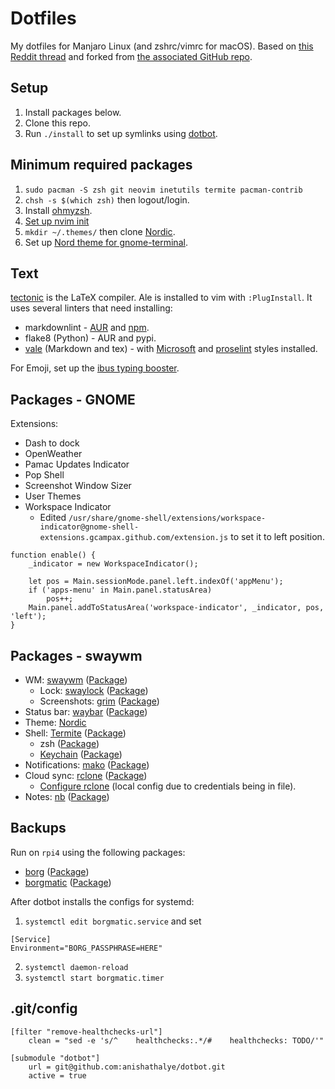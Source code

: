 # Dotfiles

My dotfiles for Manjaro Linux (and zshrc/vimrc for macOS). Based on [this
Reddit thread](https://www.reddit.com/r/unixporn/comments/ivcxcw/sway_plateau/)
and forked from [the associated GitHub
repo](https://github.com/snakedye/sway_config).

## Setup

1. Install packages below.
2. Clone this repo.
3. Run `./install` to set up symlinks using
   [dotbot](https://github.com/anishathalye/dotbot).

## Minimum required packages

1. `sudo pacman -S zsh git neovim inetutils termite pacman-contrib`
2. `chsh -s $(which zsh)` then logout/login.
3. Install [ohmyzsh](https://ohmyz.sh/#install).
4. [Set up nvim init](https://neovim.io/doc/user/nvim.html#nvim-from-vim)
5. `mkdir ~/.themes/` then clone
   [Nordic](https://github.com/EliverLara/Nordic).
6. Set up [Nord theme for
   gnome-terminal](https://github.com/arcticicestudio/nord-gnome-terminal).

## Text

[tectonic](https://tectonic-typesetting.github.io/en-US/index.html) is the
LaTeX compiler. Ale is installed to vim with `:PlugInstall`. It uses several
linters that need installing:

* markdownlint -
  [AUR](https://aur.archlinux.org/packages/nodejs-markdownlint-cli/) and
  [npm](https://github.com/igorshubovych/markdownlint-cli).
* flake8 (Python) - AUR and pypi.
* [vale](https://docs.errata.ai/vale/about/) (Markdown and tex) - with
  [Microsoft](https://github.com/errata-ai/Microsoft) and
  [proselint](https://github.com/errata-ai/proselint) styles installed.

For Emoji, set up the [ibus typing booster](https://mike-fabian.github.ioc/documentation.html#adding-gnome).

## Packages - GNOME

Extensions:

* Dash to dock
* OpenWeather
* Pamac Updates Indicator
* Pop Shell
* Screenshot Window Sizer
* User Themes
* Workspace Indicator
  * Edited     `/usr/share/gnome-shell/extensions/workspace-indicator@gnome-shell-extensions.gcampax.github.com/extension.js`
    to set it to left position.

```
function enable() {
    _indicator = new WorkspaceIndicator();

    let pos = Main.sessionMode.panel.left.indexOf('appMenu');
    if ('apps-menu' in Main.panel.statusArea)
        pos++;
    Main.panel.addToStatusArea('workspace-indicator', _indicator, pos, 'left');
}
```

## Packages - swaywm

* WM: [swaywm](https://swaywm.org/)
  ([Package](https://aur.archlinux.org/packages/sway-git/))
  * Lock: [swaylock](https://github.com/swaywm/swaylock)
    ([Package](https://www.archlinux.org/packages/community/x86_64/swaylock/))
  * Screenshots: [grim](https://github.com/emersion/grim)
    ([Package](https://www.archlinux.org/packages/community/x86_64/grim/))
* Status bar: [waybar](https://github.com/Alexays/Waybar/)
  ([Package](https://aur.archlinux.org/packages/waybar-git/))
* Theme: [Nordic](https://github.com/EliverLara/Nordic)
* Shell: [Termite](https://github.com/thestinger/termite/)
  ([Package](https://www.archlinux.org/packages/community/x86_64/termite/))
  * zsh ([Package](https://www.archlinux.org/packages/extra/x86_64/zsh/))
  * [Keychain](https://www.funtoo.org/Keychain)
    ([Package](https://www.archlinux.org/packages/extra/any/keychain/))
* Notifications: [mako](https://wayland.emersion.fr/mako/)
  ([Package](https://www.archlinux.org/packages/community/x86_64/mako/))
* Cloud sync: [rclone](https://rclone.org)
  ([Package](https://www.archlinux.org/packages/community/x86_64/rclone/))
  * [Configure rclone](https://rclone.org/onedrive/) (local config due to
    credentials being in file).
* Notes: [nb](https://xwmx.github.io/nb/)
  ([Package](https://aur.archlinux.org/packages/nb))

## Backups

Run on `rpi4` using the following packages:

* [borg](https://www.borgbackup.org/)
  ([Package](https://www.archlinux.org/packages/community/x86_64/borg/))
* [borgmatic](https://torsion.org/borgmatic/)
  ([Package](https://www.archlinux.org/packages/community/any/borgmatic/))

After dotbot installs the configs for systemd:

1. `systemctl edit borgmatic.service` and set

```
[Service]
Environment="BORG_PASSPHRASE=HERE"
```

2. `systemctl daemon-reload`
3. `systemctl start borgmatic.timer`

## .git/config

```
[filter "remove-healthchecks-url"]
    clean = "sed -e 's/^    healthchecks:.*/#    healthchecks: TODO/'"

[submodule "dotbot"]
    url = git@github.com:anishathalye/dotbot.git
    active = true
```
